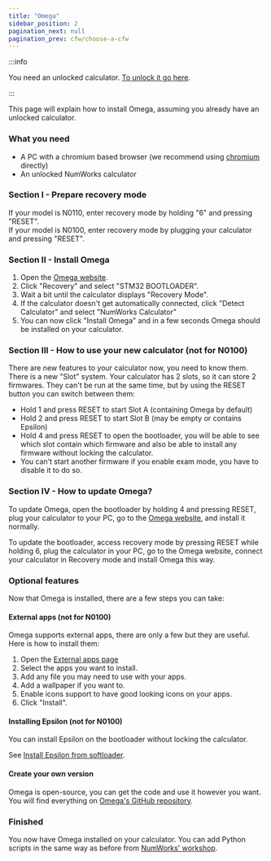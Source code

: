 ```yaml
---
title: "Omega"
sidebar_position: 2
pagination_next: null
pagination_prev: cfw/choose-a-cfw
---
```


:::info

You need an unlocked calculator. [To unlock it go here](/docs/intro).

:::

This page will explain how to install Omega, assuming you already have an unlocked calculator.

### What you need

- A PC with a chromium based browser (we recommend using [chromium](https://www.chromium.org/chromium-projects/) directly)
- An unlocked NumWorks calculator

### Section I - Prepare recovery mode

If your model is N0110, enter recovery mode by holding "6" and pressing "RESET".<br/>
If your model is N0100, enter recovery mode by plugging your calculator and pressing "RESET".

### Section II - Install Omega

1. Open the [Omega website](https://getomega.dev/install).
2. Click "Recovery" and select "STM32 BOOTLOADER".
3. Wait a bit until the calculator displays "Recovery Mode".
4. If the calculator doesn't get automatically connected, click "Detect Calculator" and select "NumWorks Calculator"
5. You can now click "Install Omega" and in a few seconds Omega should be installed on your calculator.

### Section III - How to use your new calculator (not for N0100)

There are new features to your calculator now, you need to know them.<br/>
There is a new "Slot" system. Your calculator has 2 slots, so it can store 2 firmwares. They can't be run at the same time, but by using the RESET button you can switch between them:
- Hold 1 and press RESET to start Slot A (containing Omega by default)
- Hold 2 and press RESET to start Slot B (may be empty or contains Epsilon)
- Hold 4 and press RESET to open the bootloader, you will be able to see which slot contain which firmware and also be able to install any firmware without locking the calculator.
- You can’t start another firmware if you enable exam mode, you have to disable it to do so.

### Section IV - How to update Omega?

To update Omega, open the bootloader by holding 4 and pressing RESET, plug your calculator to your PC, go to the [Omega website](https://getomega.dev/), and install it normally.

To update the bootloader, access recovery mode by pressing RESET while holding 6, plug the calculator in your PC, go to the Omega website, connect your calculator in Recovery mode and install Omega this way.

### Optional features

Now that Omega is installed, there are a few steps you can take:

#### External apps (not for N0100)

Omega supports external apps, there are only a few but they are useful. Here is how to install them:
1. Open the [External apps page](https://external.getomega.dev/)
2. Select the apps you want to install.
3. Add any file you may need to use with your apps.
4. Add a wallpaper if you want to.
5. Enable icons support to have good looking icons on your apps.
6. Click "Install".

#### Installing Epsilon (not for N0100)

You can install Epsilon on the bootloader without locking the calculator.

See [Install Epsilon from softloader](/docs/cfw/install-epsilon-from-softloader).


#### Create your own version

Omega is open-source, you can get the code and use it however you want. You will find everything on [Omega's GitHub repository](https://github.com/Omega-Numworks/Omega).

### Finished

You now have Omega installed on your calculator. You can add Python scripts in the same way as before from [NumWorks' workshop](https://my.numworks.com/python/).
